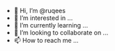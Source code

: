 - 👋 Hi, I’m @ruqees
- 👀 I’m interested in ...
- 🌱 I’m currently learning ...
- 💞️ I’m looking to collaborate on ...
- 📫 How to reach me ...

<!---
ruqees/ruqees is a ✨ special ✨ repository because its `README.md` (this file) appears on your GitHub profile.
You can click the Preview link to take a look at your changes.
--->
